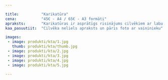 ```yaml
---

title:          "Karikatūra"
cena:           "45€ - A4 / 65€ - A3 formāti"
apraksts:       "Karikatūras ir asprātīgs risinājums cilvēkiem ar labu humora izjūtu! Ja patīk pasmaidīt par sevi, tad šī ir īstā dāvana šim cilvēkam. Cena atšķirsies, ja karikaturizēsim vairākas personas"
kaa_pasuutiit:  "Cilvēka neliels apraksts un pāris foto ar vaininieku"

images:
 - image: produkti/kta/1.jpg
   thumb: produkti/kta/thumb.jpg
 - image: produkti/kta/2.jpg
 - image: produkti/kta/3.jpg
 - image: produkti/kta/4.jpg
 - image: produkti/kta/5.jpg

---
```

